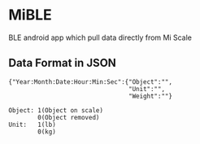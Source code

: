 # MiBLE
BLE android app which pull data directly from Mi Scale

## Data Format in JSON
```
{"Year:Month:Date:Hour:Min:Sec":{"Object":"", 
                                 "Unit":"", 
                                 "Weight":""}

Object: 1(Object on scale)
        0(Object removed)
Unit:   1(lb)
        0(kg)
```
